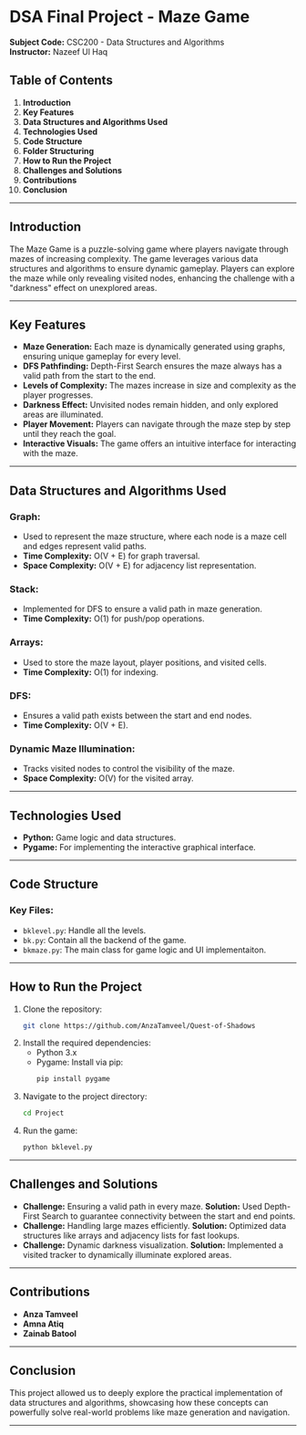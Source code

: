 # DSA Final Project - Maze Game

**Subject Code:** CSC200 - Data Structures and Algorithms  
**Instructor:** Nazeef Ul Haq 

## Table of Contents
1. **Introduction**
2. **Key Features**
3. **Data Structures and Algorithms Used**
4. **Technologies Used**
5. **Code Structure**
6. **Folder Structuring**
7. **How to Run the Project**
8. **Challenges and Solutions**
9. **Contributions**
10. **Conclusion**

---

## Introduction
The Maze Game is a puzzle-solving game where players navigate through mazes of increasing complexity. The game leverages various data structures and algorithms to ensure dynamic gameplay. Players can explore the maze while only revealing visited nodes, enhancing the challenge with a "darkness" effect on unexplored areas.

---

## Key Features
- **Maze Generation:** Each maze is dynamically generated using graphs, ensuring unique gameplay for every level.
- **DFS Pathfinding:** Depth-First Search ensures the maze always has a valid path from the start to the end.
- **Levels of Complexity:** The mazes increase in size and complexity as the player progresses.
- **Darkness Effect:** Unvisited nodes remain hidden, and only explored areas are illuminated.
- **Player Movement:** Players can navigate through the maze step by step until they reach the goal.
- **Interactive Visuals:** The game offers an intuitive interface for interacting with the maze.

---

## Data Structures and Algorithms Used
### Graph:
- Used to represent the maze structure, where each node is a maze cell and edges represent valid paths.
- **Time Complexity:** O(V + E) for graph traversal.
- **Space Complexity:** O(V + E) for adjacency list representation.

### Stack:
- Implemented for DFS to ensure a valid path in maze generation.
- **Time Complexity:** O(1) for push/pop operations.

### Arrays:
- Used to store the maze layout, player positions, and visited cells.
- **Time Complexity:** O(1) for indexing.

### DFS:
- Ensures a valid path exists between the start and end nodes.
- **Time Complexity:** O(V + E).

### Dynamic Maze Illumination:
- Tracks visited nodes to control the visibility of the maze.
- **Space Complexity:** O(V) for the visited array.

---

## Technologies Used
- **Python:** Game logic and data structures.
- **Pygame:** For implementing the interactive graphical interface.

---

## Code Structure
### Key Files:
- `bklevel.py`: Handle all the levels.
- `bk.py`: Contain all the backend of the game.
- `bkmaze.py`: The main class for game logic and UI implementaiton.

---

## How to Run the Project
1. Clone the repository:
   ```bash
   git clone https://github.com/AnzaTamveel/Quest-of-Shadows
   ```
2. Install the required dependencies:
   - Python 3.x
   - Pygame: Install via pip:
     ```bash
     pip install pygame
     ```
3. Navigate to the project directory:
   ```bash
   cd Project
   ```
4. Run the game:
   ```bash
   python bklevel.py
   ```

---

## Challenges and Solutions
- **Challenge:** Ensuring a valid path in every maze.
  **Solution:** Used Depth-First Search to guarantee connectivity between the start and end points.
- **Challenge:** Handling large mazes efficiently.
  **Solution:** Optimized data structures like arrays and adjacency lists for fast lookups.
- **Challenge:** Dynamic darkness visualization.
  **Solution:** Implemented a visited tracker to dynamically illuminate explored areas.

---

## Contributions
- **Anza Tamveel**
- **Amna Atiq**
- **Zainab Batool**

---

## Conclusion
This project allowed us to deeply explore the practical implementation of data structures and algorithms, showcasing how these concepts can powerfully solve real-world problems like maze generation and navigation.

---
